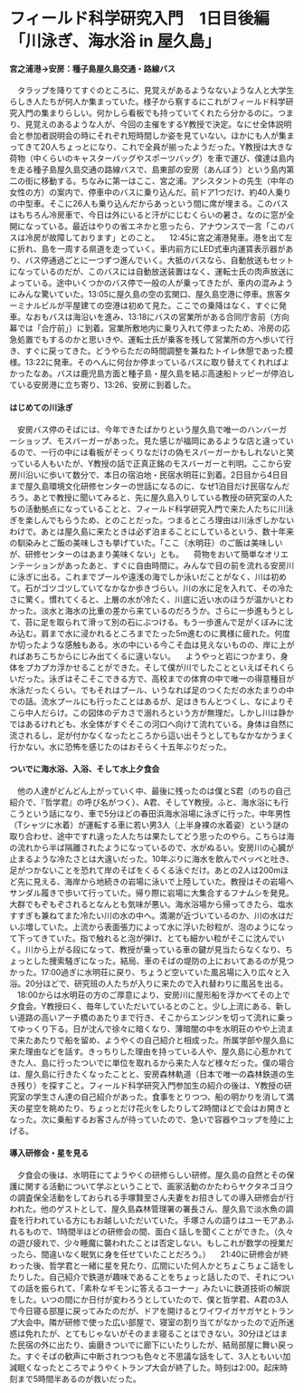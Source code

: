 # フィールド科学研究入門　1日目後編「川泳ぎ、海水浴 in 屋久島」

<div class="section">

#### 宮之浦港→安房：種子島屋久島交通・路線バス

　タラップを降りてすぐのところに、見覚えがあるようなないような人と大学生らしき人たちが何人か集まっていた。様子から察するにこれがフィールド科学研究入門の集まりらしい。何かしら看板でも持っていてくれたら分かるのに。つまり、見覚えのあるような人が、今回の主催をするY教授で決定。なにせ全体説明会と参加者説明会の時にそれぞれ短時間しか姿を見ていない。ほかにも人が集まってきて20人ちょっとになり、これで全員が揃ったようだった。Y教授は大きな荷物（中くらいのキャスターバッグやスポーツバッグ）を車で運び、僕達は島内を走る種子島屋久島交通の路線バスで、島東部の安房（あんぼう）という島内第二の街に移動する。ちなみに第一はここ、宮之浦。アシスタントの先生（中年の女性の方）の案内で、停車中のバスに乗り込んだ。前ドア1つだけ、約40人乗りの中型車。そこに26人も乗り込んだからあっという間に席が埋まる。このバスはもちろん冷房車で、今日は外にいると汗がにじむくらいの暑さ。なのに窓が全開になっている。最近はやりの省エネかと思ったら、アナウンスで一言「このバスは冷房が故障しております」とのこと。 　12:45に宮之浦港発車。港を出て左に折れ、島を一周する県道を走っていく。車内前方にLED式車内運賃表示器があり、バス停通過ごとに一つずつ進んでいく。大抵のバスなら、自動放送もセットになっているのだが、このバスには自動放送装置はなく、運転士氏の肉声放送によっている。途中いくつかのバス停で一般の人が乗ってきたが、車内の混みようにみんな驚いていた。13:05に屋久島の空の玄関口、屋久島空港に停車。旅客ターミナルビルが平屋建ての空港は初めて見た。ここでの乗降はなく、すぐに発車。なおもバスは海沿いを進み、13:18にバスの営業所がある合同庁舎前（方向幕では「合庁前」）に到着。営業所敷地内に乗り入れて停まったため、冷房の応急処置でもするのかと思いきや、運転士氏が乗客を残して営業所の方へ歩いて行き、すぐに戻ってきた。どうやらただの時間調整を兼ねたトイレ休憩であった模様。13:22に発車。そのへんに何台か停まっているバスに取り替えてくれればよかったなあ。バスは鹿児島方面と種子島・屋久島を結ぶ高速船トッピーが停泊している安房港に立ち寄り、13:26、安房に到着した。

#### はじめての川泳ぎ

　安房バス停のそばには、今年できたばかりという屋久島で唯一のハンバーガーショップ、モスバーガーがあった。見た感じが福岡にあるような店と違っているので、一行の中には看板がそっくりなだけの偽モスバーガーかもしれないと笑っている人もいたが、Y教授の話で正真正銘のモスバーガーと判明。ここから安房川沿いに歩いて数分で、本日の宿泊地・民宿水明荘に到着。2日目から4日目まで屋久島環境文化研修センターの世話になるのに、なぜ1泊目だけ民宿なんだろう。あとで教授に聞いてみると、先に屋久島入りしている教授の研究室の人たちの活動拠点になっていることと、フィールド科学研究入門で来た人たちに川泳ぎを楽しんでもらうため、とのことだった。つまるところ理由は川泳ぎしかないわけで。あとは屋久島に来たときは必ず泊まることにしているという、数十年来の馴染みとご飯の美味しさも挙げていた。「ここ（水明荘）のご飯は美味しいが、研修センターのはあまり美味くない」とも。 　荷物をおいて簡単なオリエンテーションがあったあと、すぐに自由時間に。みんなで目の前を流れる安房川に泳ぎに出る。これまでプールや遠浅の海でしか泳いだことがなく、川は初めて。石がゴツゴツしていてなかなか歩きづらい。川の水に足を入れて、その冷たさに驚く。慣れてくると、上層の水が冷たく、川底に近い水のほうが温かいとわかった。淡水と海水の比重の差から来ているのだろうか。さらに一歩進もうとして、苔に足を取られて滑って別の石にぶつける。もう一歩進んで足がくぼみに沈み込む。肩まで水に浸かれるところまでたった5m進むのに異様に疲れた。何度か切ったような感触もある。水の中にいる今こそ血は見えないものの、岸に上がればあちこちからにじみ出てくるに違いない。 　ようやっと岩につかまり、身体をプカプカ浮かせることができた。そして僕が川でしたことといえばそれくらいだった。泳ぎはそこそこできる方で、高校までの体育の中で唯一の得意種目が水泳だったくらい。でもそれはプール、いうなれば足のつくただの水たまりの中での話。流水プールにも行ったことはあるが、足はきちんとつくし、なによりそこら中人だらけ。この図体のデカさで溺れろという方が無理だ。しかし川は静かではあるけれども、水全体がすぐそこの河口へ向けて流れている。身体は自然に流されるし、足が付かなくなったところから這い出そうとしてもなかなかうまく行かない。水に恐怖を感じたのはおそらく十五年ぶりだった。

#### ついでに海水浴、入浴、そして水上夕食会

　他の人達がどんどん上がっていく中、最後に残ったのは僕とS君（のちの自己紹介で、『哲学君』の呼び名がつく）、A君、そしてY教授。ふと、海水浴にも行こうという話になり、車で5分ほどの春田浜海水浴場に泳ぎに行った。中年男性（Tシャツに水着）が運転する車に若い男3人（上半身裸の水着姿）という謎の取り合わせ、途中ですれ違った人たちは果たしてどう思ったのやら。こちらは海の流れから半ば隔離されたようになっているので、水がぬるい。安房川の心臓が止まるような冷たさとは大違いだった。10年ぶりに海水を飲んでペッペと吐き、足がつかないことを恐れて岸のそばをくるくる泳ぐだけ。あとの2人は200mほど先に見える、海岸から地続きの岩場に泳いで上陸していた。教授はその岩場へサンダル履きで歩いて行っていた。帰り際に岩場に大集合するフナムシを発見。大群でもぞもぞされるとなんとも気味が悪い。海水浴場から帰ってきたら、塩水すすぎも兼ねてまた冷たい川の水の中へ。満潮が近づいているのか、川の水はだいぶ増していた。上流から表面張力によって水に浮いた砂粒が、泡のようになって下ってきていた。指で触れると泡が弾け、とても細かい粒がそこに沈んでいく。川から上がる段になって、教授が乗っている車の鍵が見当たらなくなり、ちょっとした捜索騒ぎになった。結局、車のそばの堤防の上においてあるのが見つかった。17:00過ぎに水明荘に戻り、ちょうど空いていた風呂場に入り広々と入浴。20分ほどで、研究班の人たちが入りに来たので入れ替わりに風呂を出る。 　18:00からは水明荘の方のご厚意により、安房川に屋形船を浮かべてその上で夕食会。Y教授曰く、毎年していただいているとのこと。少し上流にある、新しい道路の高いアーチ橋のあたりまで行き、そこからエンジンを切って流れに乗ってゆっくり下る。日が沈んで徐々に暗くなり、薄暗闇の中を水明荘のやや上流まで来たあたりで船を留め、ようやくの自己紹介と相成った。所属学部や屋久島に来た理由などを話す。きっちりした理由を持っている人や、屋久島に心惹かれてきた人、島に行ったついでに単位を取れるから来た人など様々だった。僕の場合は、屋久島に行きたくなったことと、安房森林軌道（日本で唯一の森林鉄道の生き残り）を探すこと。フィールド科学研究入門参加生の紹介の後は、Y教授の研究室の学生さん達の自己紹介があった。食事をとりつつ、船の明かりを消して満天の星空を眺めたり、ちょっとだけ花火をしたりして2時間ほどで会はお開きとなった。次に乗船するお客さんが待っていたので、急いで容器やコップを陸に上げる。

#### 導入研修会・星を見る

　夕食会の後は、水明荘にてようやくの研修らしい研修。屋久島の自然とその保護に関する活動について学ぶということで、画家活動のかたわらヤクタネゴヨウの調査保全活動をしておられる手塚賢至さん夫妻をお招きしての導入研修会が行われた。他のゲストとして、屋久島森林管理署の署長さん、屋久島で淡水魚の調査を行われている方にもお越しいただいていた。手塚さんの語りはユーモアあふれるもので、1時間半ほどの研修会の間、面白く話しを聞くことができた。（久々の遊び疲れで、少々睡魔に襲われたことは否定しない。もしこれが数学の授業だったら、間違いなく眠気に身を任せていたことだろう。） 　21:40に研修会が終わった後、哲学君と一緒に星を見たり、広間にいた何人かとちょこちょこ話をしたりした。自己紹介で鉄道が趣味であることをちょっと話したので、それについての話を振られて、「素朴なギモンに答えるコーナー」みたいに鉄道技術の解説をした。いつの間にか日付が変わろうとしていたので、僕と哲学君、A君の3人で今日寝る部屋に戻ってみたのだが、ドアを開けるとワイワイガヤガヤとトランプ大会中。隣が研修で使った広い部屋で、寝室の割り当てがなかったので近所迷惑は免れたが、とてもじゃないがそのまま寝ることはできない。30分ほどはまた民宿の外に出たり、歯磨きついでに廊下にいたりしたが、結局部屋に舞い戻った。すぐそばの歓声に中断されつつも色々と不思議な話をして、3人ともいい加減眠くなったところでようやくトランプ大会が終了した。時刻は2:00。起床時刻まで5時間半あるのが救いだった。</div>